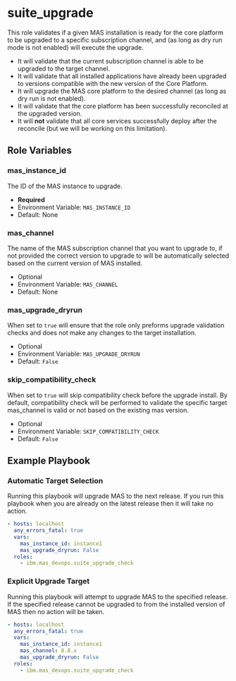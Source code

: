 suite_upgrade
===============================================================================
This role validates if a given MAS installation is ready for the core platform to be upgraded to a specific subscription channel, and (as long as dry run mode is not enabled) will execute the upgrade.

- It will validate that the current subscription channel is able to be upgraded to the target channel.
- It will validate that all installed applications have already been upgraded to versions compatible with the new version of the Core Platform.
- It will upgrade the MAS core platform to the desired channel (as long as dry run is not enabled).
- It will validate that the core platform has been successfully reconciled at the upgraded version.
- It will **not** validate that all core services successfully deploy after the reconcile (but we will be working on this limitation).


Role Variables
-------------------------------------------------------------------------------
### mas_instance_id
The ID of the MAS instance to upgrade.

- **Required**
- Environment Variable: `MAS_INSTANCE_ID`
- Default: None

### mas_channel
The name of the MAS subscription channel that you want to upgrade to, if not provided the correct version to upgrade to will be automatically selected based on the current version of MAS installed.

- Optional
- Environment Variable: `MAS_CHANNEL`
- Default: None

### mas_upgrade_dryrun
When set to `true` will ensure that the role only preforms upgrade validation checks and does not make any changes to the target installation.

- Optional
- Environment Variable: `MAS_UPGRADE_DRYRUN`
- Default: `False`

### skip_compatibility_check
When set to `true` will skip compatibility check before the upgrade install. By default, compatibility check will be performed to validate the specific target mas_channel is valid or not based on the existing mas version.

- Optional
- Environment Variable: `SKIP_COMPATIBILITY_CHECK`
- Default: `False`

Example Playbook
-------------------------------------------------------------------------------
### Automatic Target Selection
Running this playbook will upgrade MAS to the next release.  If you run this playbook when you are already on the latest release then it will take no action.

```yaml
- hosts: localhost
  any_errors_fatal: true
  vars:
    mas_instance_id: instance1
    mas_upgrade_dryrun: False
  roles:
    - ibm.mas_devops.suite_upgrade_check
```

### Explicit Upgrade Target
Running this playbook will attempt to upgrade MAS to the specified release.  If the specified release cannot be upgraded to from the installed version of MAS then no action will be taken.
```yaml
- hosts: localhost
  any_errors_fatal: true
  vars:
    mas_instance_id: instance1
    mas_channel: 8.8.x
    mas_upgrade_dryrun: False
  roles:
    - ibm.mas_devops.suite_upgrade_check
```
